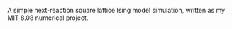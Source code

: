 A simple next-reaction square lattice Ising model simulation, written as my MIT 8.08 numerical project.
